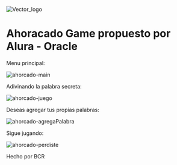 ![Vector_logo](https://user-images.githubusercontent.com/57958376/173087837-38b84307-b368-45c4-b6a0-3fdc8b919214.png) 
# Ahoracado Game propuesto por Alura - Oracle 

Menu principal:

![ahorcado-main](https://user-images.githubusercontent.com/57958376/173088263-a1749b7b-f298-4099-aeb4-8fababc9084a.png)

Adivinando la palabra secreta: 

![ahorcado-juego](https://user-images.githubusercontent.com/57958376/173088736-5d1bd71d-7ac1-4861-88cf-df6182f7c7af.png)

  Deseas agregar tus propias palabras: 
  
  ![ahorcado-agregaPalabra](https://user-images.githubusercontent.com/57958376/173088968-e75608a7-5678-4d61-9674-1abb52b5e485.png)

Sigue jugando: 

![ahorcado-perdiste](https://user-images.githubusercontent.com/57958376/173089231-9c9104f3-7ab4-4431-a548-6235ba0f2366.png)

Hecho por BCR
